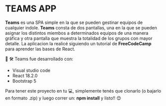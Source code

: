 # TEAMS APP
**Teams** es una SPA simple en la que se pueden gestinar equipos de cualquier indole.
**Teams** consta de dos pantallas, una en la que se pueden asignar los distintos miembos a determinados equipos de una manera gráfica y otra pantalla que muestra la totalidad de los grupos con mayor detalle.
La aplicacion la realicé siguiendo un tutorial de **FreeCodeCamp** para aprender las bases de React.

 🧰 🛠️ Teams fue desarrollado con:
- Visual studio code
- React 18.2.0
- Bootstrap 5

Para tener este proyecto en tu 💻, simplemente tenés que clonarlo (o bajarlo en formato .zip) y luego correr un: **npm install** y listo!! 😊